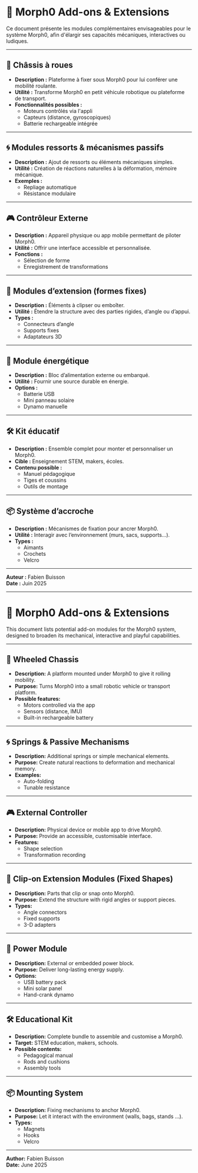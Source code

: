 
# 🧩 Morph0 Add-ons & Extensions

Ce document présente les modules complémentaires envisageables pour le système Morph0, afin d'élargir ses capacités mécaniques, interactives ou ludiques.

---

## 🛞 Châssis à roues

- **Description :** Plateforme à fixer sous Morph0 pour lui conférer une mobilité roulante.
- **Utilité :** Transforme Morph0 en petit véhicule robotique ou plateforme de transport.
- **Fonctionnalités possibles :**
  - Moteurs contrôlés via l'appli
  - Capteurs (distance, gyroscopiques)
  - Batterie rechargeable intégrée

---

## 🌀 Modules ressorts & mécanismes passifs

- **Description :** Ajout de ressorts ou éléments mécaniques simples.
- **Utilité :** Création de réactions naturelles à la déformation, mémoire mécanique.
- **Exemples :**
  - Repliage automatique
  - Résistance modulaire

---

## 🎮 Contrôleur Externe

- **Description :** Appareil physique ou app mobile permettant de piloter Morph0.
- **Utilité :** Offrir une interface accessible et personnalisée.
- **Fonctions :**
  - Sélection de forme
  - Enregistrement de transformations

---

## 🧱 Modules d’extension (formes fixes)

- **Description :** Éléments à clipser ou emboîter.
- **Utilité :** Étendre la structure avec des parties rigides, d’angle ou d’appui.
- **Types :**
  - Connecteurs d’angle
  - Supports fixes
  - Adaptateurs 3D

---

## 🔌 Module énergétique

- **Description :** Bloc d’alimentation externe ou embarqué.
- **Utilité :** Fournir une source durable en énergie.
- **Options :**
  - Batterie USB
  - Mini panneau solaire
  - Dynamo manuelle

---

## 🛠️ Kit éducatif

- **Description :** Ensemble complet pour monter et personnaliser un Morph0.
- **Cible :** Enseignement STEM, makers, écoles.
- **Contenu possible :**
  - Manuel pédagogique
  - Tiges et coussins
  - Outils de montage

---

## 📦 Système d’accroche

- **Description :** Mécanismes de fixation pour ancrer Morph0.
- **Utilité :** Interagir avec l’environnement (murs, sacs, supports...).
- **Types :**
  - Aimants
  - Crochets
  - Velcro

---

**Auteur :** Fabien Buisson  
**Date :** Juin 2025

---

# 🧩 Morph0 Add-ons & Extensions

This document lists potential add-on modules for the Morph0 system, designed to broaden its mechanical, interactive and playful capabilities.

---

## 🛞 Wheeled Chassis

- **Description:** A platform mounted under Morph0 to give it rolling mobility.  
- **Purpose:** Turns Morph0 into a small robotic vehicle or transport platform.  
- **Possible features:**
  - Motors controlled via the app  
  - Sensors (distance, IMU)  
  - Built-in rechargeable battery  

---

## 🌀 Springs & Passive Mechanisms

- **Description:** Additional springs or simple mechanical elements.  
- **Purpose:** Create natural reactions to deformation and mechanical memory.  
- **Examples:**
  - Auto-folding  
  - Tunable resistance  

---

## 🎮 External Controller

- **Description:** Physical device or mobile app to drive Morph0.  
- **Purpose:** Provide an accessible, customisable interface.  
- **Features:**
  - Shape selection  
  - Transformation recording  

---

## 🧱 Clip-on Extension Modules (Fixed Shapes)

- **Description:** Parts that clip or snap onto Morph0.  
- **Purpose:** Extend the structure with rigid angles or support pieces.  
- **Types:**
  - Angle connectors  
  - Fixed supports  
  - 3-D adapters  

---

## 🔌 Power Module

- **Description:** External or embedded power block.  
- **Purpose:** Deliver long-lasting energy supply.  
- **Options:**
  - USB battery pack  
  - Mini solar panel  
  - Hand-crank dynamo  

---

## 🛠️ Educational Kit

- **Description:** Complete bundle to assemble and customise a Morph0.  
- **Target:** STEM education, makers, schools.  
- **Possible contents:**
  - Pedagogical manual  
  - Rods and cushions  
  - Assembly tools  

---

## 📦 Mounting System

- **Description:** Fixing mechanisms to anchor Morph0.  
- **Purpose:** Let it interact with the environment (walls, bags, stands …).  
- **Types:**
  - Magnets  
  - Hooks  
  - Velcro  

---

**Author:** Fabien Buisson  
**Date:** June 2025
